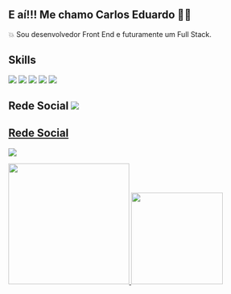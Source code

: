 ## E aí!!! Me chamo Carlos Eduardo 🤙😛

💥 Sou desenvolvedor Front End e futuramente um Full Stack.

## Skills
<img src="https://img.shields.io/badge/HTML5-E34F26?style=for-the-badge&logo=html5&logoColor=white" /> <img src="https://img.shields.io/badge/CSS3-1572B6?style=for-the-badge&logo=css3&logoColor=white" />  <img src="https://img.shields.io/badge/JavaScript-F7DF1E?style=for-the-badge&logo=javascript&logoColor=black" /> <img src="https://img.shields.io/badge/Visual_Studio_Code-0078D4?style=for-the-badge&logo=visual%20studio%20code&logoColor=white" /> <img src="https://img.shields.io/badge/GIT-E44C30?style=for-the-badge&logo=git&logoColor=white" /> 

## Rede Social <a href="https://www.linkedin.com/in/carlos-eduardo-sousa-silva-35297a1ba/"> <img src="https://img.shields.io/badge/LinkedIn-0077B5?style=for-the-badge&logo=linkedin&logoColor=white /n" /> 


## Rede Social
<a href="https://www.linkedin.com/in/carlos-eduardo-sousa-silva-35297a1ba/"> <img src="https://img.shields.io/badge/LinkedIn-0077B5?style=for-the-badge&logo=linkedin&logoColor=white/" target="_blank">

<img height="240em" src="https://github-readme-stats.vercel.app/api/top-langs/?username=carlooss89&bg_color=00000000&https://github.com/anuraghazra/github-readme-stats" />
<img  height="182em" src="https://github-readme-stats.vercel.app/api?username=carlooss89&show_icons=true&bg_color=00000000" />










